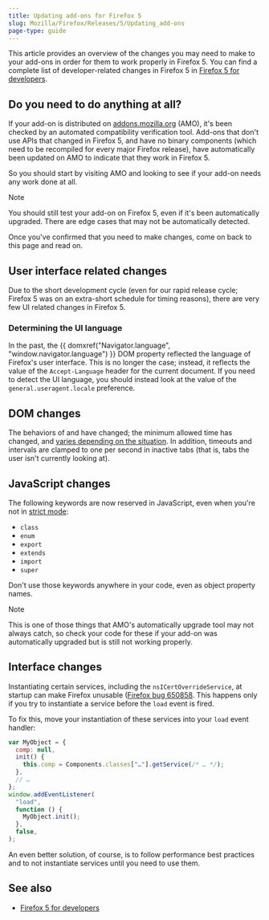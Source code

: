 ```yaml
---
title: Updating add-ons for Firefox 5
slug: Mozilla/Firefox/Releases/5/Updating_add-ons
page-type: guide
---
```




This article provides an overview of the changes you may need to make to your add-ons in order for them to work properly in Firefox 5. You can find a complete list of developer-related changes in Firefox 5 in [Firefox 5 for developers](/Mozilla/Firefox/Releases/5).

## Do you need to do anything at all?

If your add-on is distributed on [addons.mozilla.org](https://addons.mozilla.org/en-US/firefox/) (AMO), it's been checked by an automated compatibility verification tool. Add-ons that don't use APIs that changed in Firefox 5, and have no binary components (which need to be recompiled for every major Firefox release), have automatically been updated on AMO to indicate that they work in Firefox 5.

So you should start by visiting AMO and looking to see if your add-on needs any work done at all.

> [!NOTE]
> You should still test your add-on on Firefox 5, even if it's been automatically upgraded. There are edge cases that may not be automatically detected.

Once you've confirmed that you need to make changes, come on back to this page and read on.

## User interface related changes

Due to the short development cycle (even for our rapid release cycle; Firefox 5 was on an extra-short schedule for timing reasons), there are very few UI related changes in Firefox 5.

### Determining the UI language

In the past, the {{ domxref("Navigator.language", "window.navigator.language") }} DOM property reflected the language of Firefox's user interface. This is no longer the case; instead, it reflects the value of the `Accept-Language` header for the current document. If you need to detect the UI language, you should instead look at the value of the `general.useragent.locale` preference.

## DOM changes

The behaviors of  and  have changed; the minimum allowed time has changed, and [varies depending on the situation](/Web/API/setTimeout#minimum_delay_and_timeout_nesting). In addition, timeouts and intervals are clamped to one per second in inactive tabs (that is, tabs the user isn't currently looking at).

## JavaScript changes

The following keywords are now reserved in JavaScript, even when you're not in [strict mode](/Web/JavaScript/Reference/Strict_mode):

- `class`
- `enum`
- `export`
- `extends`
- `import`
- `super`

Don't use those keywords anywhere in your code, even as object property names.

> [!NOTE]
> This is one of those things that AMO's automatically upgrade tool may not always catch, so check your code for these if your add-on was automatically upgraded but is still not working properly.

## Interface changes

Instantiating certain services, including the `nsICertOverrideService`, at startup can make Firefox unusable ([Firefox bug 650858](https://bugzil.la/650858). This happens only if you try to instantiate a service before the `load` event is fired.

To fix this, move your instantiation of these services into your `load` event handler:

```js
var MyObject = {
  comp: null,
  init() {
    this.comp = Components.classes["…"].getService(/* … */);
  },
  // …
};
window.addEventListener(
  "load",
  function () {
    MyObject.init();
  },
  false,
);
```

An even better solution, of course, is to follow performance best practices and to not instantiate services until you need to use them.

## See also

- [Firefox 5 for developers](/Mozilla/Firefox/Releases/5)
